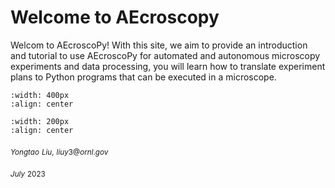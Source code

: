 # Welcome to AEcroscopy

Welcom to AEcroscoPy! With this site, we aim to provide an introduction and tutorial to use AEcroscoPy for automated and autonomous microscopy experiments and data processing, you will learn how to translate experiment plans to Python programs that can be executed in a microscope. 

```{image} ../images/LOGO1.png
:width: 400px
:align: center
```

```{image} ../images/LOGO2.png
:width: 200px
:align: center
```

$_{Yongtao}$ $_{Liu,}$ $_{liuy3@ornl.gov}$

$_{July}$ $_{2023}$
